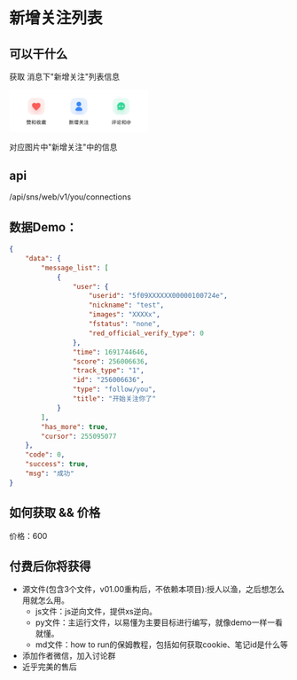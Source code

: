 # 新增关注列表

## 可以干什么

获取 消息下"新增关注"列表信息

<img width="250" alt="image" src="https://raw.githubusercontent.com/submato/xhscrawl/main/source/WechatIMG122.jpeg">

对应图片中"新增关注"中的信息


## api

/api/sns/web/v1/you/connections

## 数据Demo：

```json
{
    "data": {
        "message_list": [
            {
                "user": {
                    "userid": "5f09XXXXXX00000100724e",
                    "nickname": "test",
                    "images": "XXXXx",
                    "fstatus": "none",
                    "red_official_verify_type": 0
                },
                "time": 1691744646,
                "score": 256006636,
                "track_type": "1",
                "id": "256006636",
                "type": "follow/you",
                "title": "开始关注你了"
            }
        ],
        "has_more": true,
        "cursor": 255095077
    },
    "code": 0,
    "success": true,
    "msg": "成功"
}

```


## 如何获取 && 价格

价格：600



## 付费后你将获得
  - 源文件(包含3个文件，v01.00重构后，不依赖本项目):授人以渔，之后想怎么用就怎么用。
    - js文件：js逆向文件，提供xs逆向。
    - py文件：主运行文件，以易懂为主要目标进行编写，就像demo一样一看就懂。
    - md文件：how to run的保姆教程，包括如何获取cookie、笔记id是什么等
  - 添加作者微信，加入讨论群
  - 近乎完美的售后
